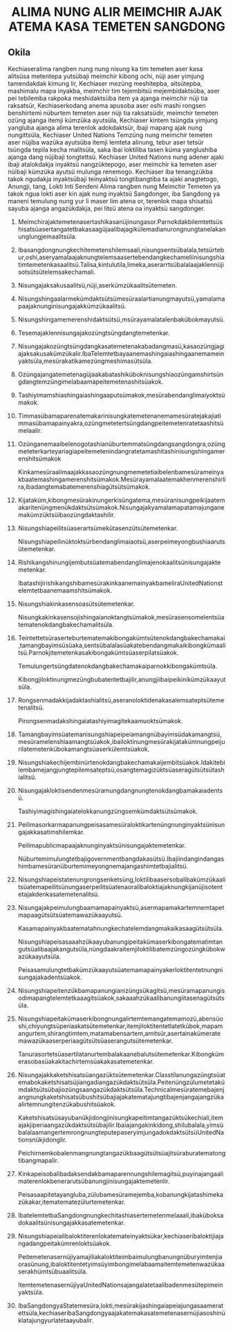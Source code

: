 <h1 align='center'>ALIMA NUNG ALIR MEIMCHIR AJAK ATEMA KASA TEMETEN SANGDONG</h1>
<h2>Okila</h2>
<p>Kechiaseralima rangben nung nung nisung ka tim temeten aser kasa alitsüsa metentepa yutsübaji meimchir kibong ochi, nüji aser yimjung tamendakdak kimung lir,
Kechiaser mezüng meshitepba, aitsütepba, mashimalu mapa inyakba, meimchir tim tejembitsü mejembidaktsüba, aser pei tebilemba rakpoka meshidaktsüba item ya ajanga meimchir nüji tia raksatsür,
Kechiaserkodang anema apusoba aser oshi mashi rongsen benshirtemi nüburtem temeten aser nüji tia raksatsüdir, meimchir temeten ozüng ajanga itemji kümzüka ayutsüla,
Kechiaser kintem tsüngda yimjung yangluba ajanga alima terenlok adokdaktsür, ibaji mapang ajak nung nungittsüla,
Kechiaser United Nations Temzüng nung meimchir temeten aser nüjiba wazüka ayutsüba itemji lemteta alinung, tebur aser tetsür tsüngda tepila kecha malitsüla, saka ibai loktiliba tasen küma yanglushiba ajanga dang nüjibaji tongtettsü.
Kechiaser United Nations nung adener ajaki ibaji atalokdakja inyaktsü nangzüktepogo, aser meimchir ka temeten aser nüibaji kümzüka ayutsü mulunga renemogo.
Kechiaser iba tenangzükba takok ngudakja inyaktsübaji teinyaktsü tongtibangtiba ta ajaki anagtetogo,
Anungji, tang, Lokti Inti Sendeni Alima rangben nung Meimchir Temeten ya takok ngua lokti aser kin ajak nung inyaktsü Sangdonger, iba Sangdong ya maneni temulung nung yur li maser lim atena or, terenlok mapa shisatsü sayuba ajanga angazükdakja, pei litsü atena oa inyaktsü sangdonger.</p>
<ol>
  <li>
    <p>Meimchirajaktemetenasertashikasanüjinungasor.Parnokdakbilemtettsüshisatsüasertangatetbakasaagüjaalibajagikülemadianurongnungtanelakanunglungjemaalitsüla.</p>
  </li>
  <li>
    <p>Ibasangdongnungkechitemetenshilemsaali,nisungsentsübalala,tetsürtebur,oshi,aseryamalaajaknungtelemsaasertebendangkechameliinisungshiatimtemetenkasaalitsü.Talisa,kintulutila,limeka,aserarrtsübalalaajaklennüjisotsütsütelemsakechamali.</p>
  </li>
  <li>
    <p>Nisungajaksakusaalitsü,nüji,aserkümzükaalitsütemeten.</p>
  </li>
  <li>
    <p>Nisungshingaalarmekümdaktsütsümesüraalartianungmayutsü,yamalamapaajaknunginisungajakkümzükaalitsü.</p>
  </li>
  <li>
    <p>Nisungshingamemerenshidaktsütsü,msürayamalatalenbakübokmayutsü.</p>
  </li>
  <li>
    <p>Tesemajaklennisungajakozüngtsüngdangtemetenkar.</p>
  </li>
  <li>
    <p>Nisungajakozüngtsüngdangkasatemetenakabadangmasü,kasaozüngjagiajaksakusakümzükalir.IbaTelemtetbayaanemashingaiashingaanemameinyaktsüla,mesürakatikamezüngmeshimasütsüla.</p>
  </li>
  <li>
    <p>Ozüngajangatemetenagüjaakabatashiküboknisungshiaozüngamshirtsüngdangtemzüngimelabaamapeitemetenashitsüakok.</p>
  </li>
  <li>
    <p>Tashiyimamshiashingaiashingaaputsümakok,mesürabendanglimaiyoktsümakok.</p>
  </li>
  <li>
    <p>Timmasübamaparenatemakarinisungkatemetenanemamesüratejakajiatimmasübamapainyakra,ozüngmetetertsüngdangpeitemetenratetaashitsümelaalir.</p>
  </li>
  <li>
    <p>Ozünganemaaibelenogotashianüburtemmatsüngdangsangdongra,ozüngmeteterkarteyariagiapeitemetenindangratetamashitashinisungshingamerenshitsümakok</p>
    <p>Kinkamesüraalimaajakkasaozüngnungmemetetiaibelenbamesürameinyakbaatemashingamerenshitsümakok.Mesürayamalaatemakhenmerenshirlira,ibadangtemabatemerenshiagütsütsümakok.</p>
  </li>
  <li>
    <p>Kijataküm,kibongmesürakinungerkisüngatema,mesüranisungpeikijaatemakaritenüngmenükdaktsütsümakok.Nisungajakyamalamapatamajunganemakümzüktsüibaozüngdaktashilir.</p>
  </li>
  <li>
    <p>Nisungshiapeilitsüaserartsümekütasenzütsütemetenkar.</p>
    <p>Nisungshiapeilinüktoktsürbendanglimaiaotsü,aserpeimeyongbushiaarutsütemetenkar.</p>
  </li>
  <li>
    <p>Rishikangshinungijembutsüatemabendanglimajenokaalitsünisungajaktemetenkar.</p>
    <p>IbatashijirishikangshibamesürakinkaanemainyakbameliraUnitedNationstelemtetbaanemaamshitsümakok.</p>
  </li>
  <li>
    <p>Nisungshiakinkasensoasütsütemetenkar.</p>
    <p>Nisungkakinkasensojishingaianoktangtsümakok,mesürasensomelentsüatematenokdangbakechamalitsüla.</p>
  </li>
  <li>
    <p>Teintettetsüraserteburtematemakibongakümtsütenokdangbakechamakai,tamangbayimsüsüaka,sentsübalalasüakatebendangmakaikibongkümaalitsü.Parnokjitemetenkasakibongakümtsüaserpilatsüakok.</p>
    <p>Temulungertsüngdatenokdangbakechamakaiparnokkibongakümtsüla.</p>
    <p>Kibongjiloktinungmezüngbubatentetbajilir,anungjiibaipeikinikümzükaayutsüla.</p>
  </li>
  <li>
    <p>Rongsenmadakkijadaktashialitsü,aseranoloktidenakasalemsateptsütemetenalitsü.</p>
    <p>Pirongsenmadakshingaiatashiyimagitekaamuoktsümakok.</p>
  </li>
  <li>
    <p>Tamangbayimsüatemanisungshiapeipeiamangnübayimsüdakamangtsü,mesüramelenshiaamangtsüakok,ibailoktinungmesürakijatakümnungpeijurilatemetenkübokamangtsüaserkülemtsüakok.</p>
  </li>
  <li>
    <p>Nisungshiakechijembinürtenokdangbakechamakaijembitsüakok.Idakitebilembamejangjungtepilemsateptsü,osangtemagizüktsüaseragütsütsütashialitsü.</p>
  </li>
  <li>
    <p>Nisungajakloktisendenmesüramungdangnungtenokdangbamakaiadentsü.</p>
    <p>Tashiyimagishingaiatelokkanungzüngsemkümdaktsütsümakok.</p>
  </li>
  <li>
    <p>Peilimasorkarmapanungpeisasamesüraloktikartenüngnunginyaktsünisungajakkasatimshilemkar.</p>
    <p>Peilimapublicmapaajaknunginyaktsünisungajaktemetenkar.</p>
    <p>Nüburtemimulungtetbajigovernmentbangdakasütsü.Ibajiindangindangashimbamesüranüburtemimeyongnemajangashimtetbajialitsü.</p>
  </li>
  <li>
    <p>Nisungshiapeistatenungrongsenketsüng,loktilibaasersobalibakümzükaalitsüatemapeilitsünungaserpeilitsüatenaoralibaloktiajaknungkijanüjisotentetajakdenkasatemetenalitsü.</p>
  </li>
  <li>
    <p>Nisungajakpeimulungbaamamapainyaktsü,asermapamakartemnemtapetmapaagütsütsüatemawazükaayutsü.</p>
    <p>Kasamapainyakbaatematahnungkechatelemdangmakaikasaagütsütsüla.</p>
    <p>Nisungshiapeisasaaahzükaayubanungipeitakümaserkibongatematimtangutsüalibaajakangutsüla,nüngdaakraitemjiloktilibatemzüngozüngkübokwazükaayutsüla.</p>
    <p>Peisasamulungtetbakümzükaayutsüatemamapainyakerloktitentetnungnisungajakadentsüakok.</p>
  </li>
  <li>
    <p>Nisungshiapeitenzükbamapanungianizüngsükagitsü,mesüramapanungisodimapangtelemtetkaaagitsüakok,sakaaahzükaalibanungiitasenagütsütsüla.</p>
  </li>
  <li>
    <p>Nisungshiapeitakümaserkibongnungalirtemtemangatemamozü,abensüoshi,chiyungtsüperiaakatsütemetenkar,itemjiloktitentetlatetkübok,mapamangurtem,shirangtimtem,matamabensartem,amitsür,asertainakümeratemawazükaaserperiaagütsütsüaserangutsütemetenkar.</p>
    <p>Tanurasortetsüasertilatanurtembalakaanebalutsütemetenkar.Kibongkümerasobasüakakitachirtemsüakakasatemetenkar.</p>
  </li>
  <li>
    <p>Nisungajakkaketshisatsüangazüktsütemetenkar.Classtilanungazüngtsüatemabokaketshisatsüjiangadiangazükdaktsütsüla.Peitenüngzülumetetakümdaktsütsübajiozüngsaangazükdaktsütsüla.Technicalmesüratemebajenjangnungkaketshisatsübushitsübajiajakatematajungtibajenjangajangzükaalirtemnungitenzükabushitsüakok.</p>
    <p>Kaketshisatsüsayubanükjidongjinisungkapeitimtangazüktsükechiali,itemajakjiperiaangazükdaktsütsübajilir.Ibaiajangakinkidong,shilubalala,yimsübalalaamangertemrongnungteputepaseryimjungadokdaktsütsüUnitedNationsnükjidonglir.</p>
    <p>Peichirnemkobalenmangnungtangazükbaagütsütsüajitsüraburatematongtibangmapalir.</p>
  </li>
  <li>
    <p>Kinkapeisobalibadaksendakbamaparennungshilemagitsü,puyinajangaalimaterenlokbenerarutsübanungjinisungajaktemetenlir.</p>
    <p>Peisasaapitetayangluba,zülubamesüramejemba,kobanungkijatashimekazükakar,itematematezülurtemetenkar.</p>
  </li>
  <li>
    <p>IbatelemtetbaSangdongnungkechitashiasertemetenmelaaali,ibaküboksadokaalitsünisungajakkasatemetenkar.</p>
  </li>
  <li>
    <p>Nisungshiapeialibaloktiterenlokatemateinyaktsükar,kechiaseribaloktijiajangadangpeitakümrenloktsüakok.</p>
    <p>Peitemetenasernüjiyamajiliakaloktiteimbaimulungbanungnüburyimtenjiaorasünung,ibaloktitentetyimsüyimbongimelabaamaitemtemetenwazükaaserakhümtsübuaalitsüla.</p>
    <p>ItemtemetenasernüjiyaUnitedNationsajangalatetaalibadenmesütepimeinyaktsüla.</p>
  </li>
  <li>
    <p>IbaSangdongyaStatemesüra,lokti,mesürakijashingaiapeiajungasaameratettsüla,kechiaseribaSangdongyaajakatemakasatemetenasernüjiasoshinüklatajungyurlatetaayubalir.</p>
  </li>
</ol>